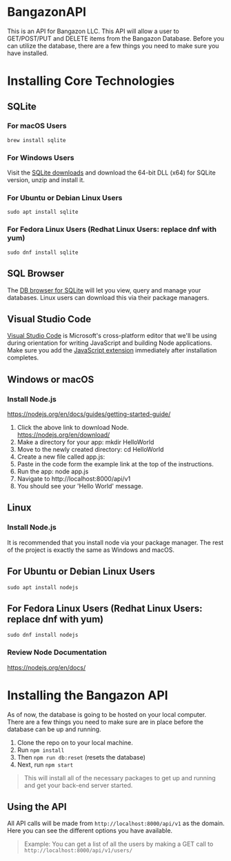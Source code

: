 # BangazonAPI

This is an API for Bangazon LLC. This API will allow a user to GET/POST/PUT and DELETE items from the Bangazon Database. Before you can utilize the database, there are a few things you need to make sure you have installed. 

# Installing Core Technologies

## SQLite

### For macOS Users

```
brew install sqlite
```

### For Windows Users

Visit the [SQLite downloads](https://www.sqlite.org/download.html) and download the 64-bit DLL (x64) for SQLite version, unzip and install it.

### For Ubuntu or Debian Linux Users

```
sudo apt install sqlite
```
### For Fedora Linux Users (Redhat Linux Users: replace dnf with yum)

```
sudo dnf install sqlite 
```

## SQL Browser 

The [DB browser for SQLite](http://sqlitebrowser.org/) will let you view, query and manage your databases. Linux users can download this via their package managers.

## Visual Studio Code

[Visual Studio Code](https://code.visualstudio.com/download) is Microsoft's cross-platform editor that we'll be using during orientation for writing JavaScript and building Node applications. Make sure you add the [JavaScript extension](https://code.visualstudio.com/Docs/languages/javascript) immediately after installation completes.

## Windows or macOS

### Install Node.js

https://nodejs.org/en/docs/guides/getting-started-guide/

  1. Click the above link to download Node.  
  https://nodejs.org/en/download/
  2. Make a directory for your app: mkdir HelloWorld
  3. Move to the newly created directory: cd HelloWorld
  4. Create a new file called app.js: 
  5. Paste in the code form the example link at the top of the instructions.
  6. Run the app: node app.js
  7. Navigate to http://localhost:8000/api/v1
  8. You should see your 'Hello World' message.

## Linux

### Install Node.js
  It is recommended that you install node via your package manager. The rest of the project is exactly the same as Windows and macOS.
  ## For Ubuntu or Debian Linux Users

```
sudo apt install nodejs
```
## For Fedora Linux Users (Redhat Linux Users: replace dnf with yum)

```
sudo dnf install nodejs
```



### Review Node Documentation

https://nodejs.org/en/docs/

# Installing the Bangazon API

As of now, the database is going to be hosted on your local computer. There are a few things you need to make sure are in place before the database can be up and running.
 1. Clone the repo on to your local machine. 
 2. Run `npm install`
 3. Then `npm run db:reset` (resets the database) 
4. Next, run `npm start` 
 >This will install all of the necessary packages to get up and running and get your back-end server started.

 ## Using the API
All API calls will be made from `http://localhost:8000/api/v1` as the domain. Here you can see the different options you have available.
>Example: You can get a list of all the users by making a GET call to 
`http://localhost:8000/api/v1/users/`